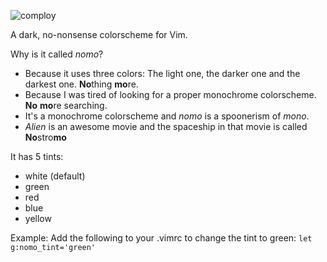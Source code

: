 ![comploy](https://raw.githubusercontent.com/superDuperCyberTechno/nomo.vim/master/header.png)

A dark, no-nonsense colorscheme for Vim.

Why is it called *nomo*?
* Because it uses three colors: The light one, the darker one and the darkest one. **No**thing **mo**re.
* Because I was tired of looking for a proper monochrome colorscheme. **No** **mo**re searching.
* It's a monochrome colorscheme and *nomo* is a spoonerism of *mono*.
* *Alien* is an awesome movie and the spaceship in that movie is called **No**stro**mo**

It has 5 tints: 
* white (default)
* green
* red
* blue
* yellow 

Example: Add the following to your .vimrc to change the tint to green:
`let g:nomo_tint='green'`
